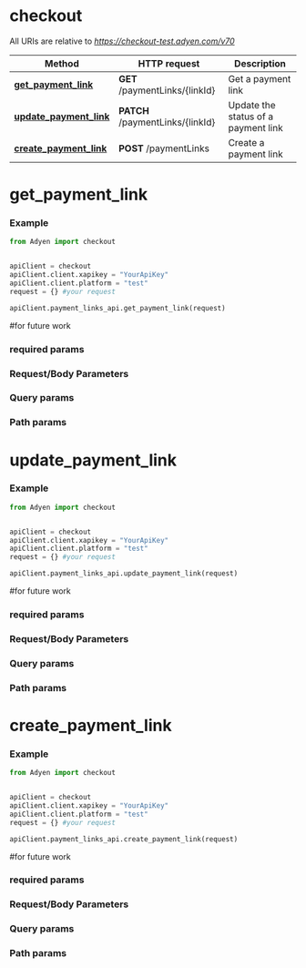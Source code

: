 # checkout

All URIs are relative to *https://checkout-test.adyen.com/v70*

Method | HTTP request | Description
------------- | ------------- | -------------
[**get_payment_link**](PaymentLinksApi.md#get_payment_link) | **GET** /paymentLinks/{linkId} | Get a payment link
[**update_payment_link**](PaymentLinksApi.md#update_payment_link) | **PATCH** /paymentLinks/{linkId} | Update the status of a payment link
[**create_payment_link**](PaymentLinksApi.md#create_payment_link) | **POST** /paymentLinks | Create a payment link




# get_payment_link
### Example

```python
from Adyen import checkout


apiClient = checkout
apiClient.client.xapikey = "YourApiKey"
apiClient.client.platform = "test"
request = {} #your request

apiClient.payment_links_api.get_payment_link(request)

```

#for future work
### required params
### Request/Body Parameters
### Query params
### Path params




# update_payment_link
### Example

```python
from Adyen import checkout


apiClient = checkout
apiClient.client.xapikey = "YourApiKey"
apiClient.client.platform = "test"
request = {} #your request

apiClient.payment_links_api.update_payment_link(request)

```

#for future work
### required params
### Request/Body Parameters
### Query params
### Path params




# create_payment_link
### Example

```python
from Adyen import checkout


apiClient = checkout
apiClient.client.xapikey = "YourApiKey"
apiClient.client.platform = "test"
request = {} #your request

apiClient.payment_links_api.create_payment_link(request)

```

#for future work
### required params
### Request/Body Parameters
### Query params
### Path params


